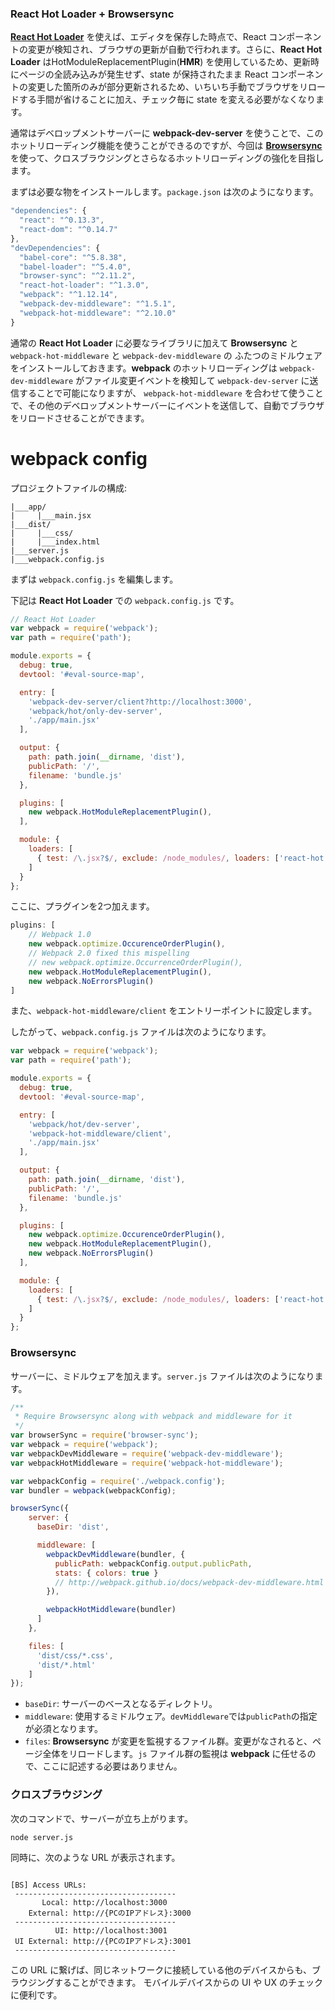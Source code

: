### React Hot Loader + Browsersync


**[React Hot Loader](https://gaearon.github.io/react-hot-loader/getstarted/)** を使えば、エディタを保存した時点で、React コンポーネントの変更が検知され、ブラウザの更新が自動で行われます。さらに、**React Hot Loader** はHotModuleReplacementPlugin(**HMR**) を使用しているため、更新時にページの全読み込みが発生せず、state が保持されたまま React コンポーネントの変更した箇所のみが部分更新されるため、いちいち手動でブラウザをリロードする手間が省けることに加え、チェック毎に state を変える必要がなくなります。


通常はデベロップメントサーバーに **webpack-dev-server** を使うことで、このホットリローディング機能を使うことができるのですが、今回は **[Browsersync](https://www.browsersync.io/)** を使って、クロスブラウジングとさらなるホットリローディングの強化を目指します。


まずは必要な物をインストールします。`package.json` は次のようになります。

```javascript
"dependencies": {
  "react": "^0.13.3",
  "react-dom": "^0.14.7"
},
"devDependencies": {
  "babel-core": "^5.8.38",
  "babel-loader": "^5.4.0",
  "browser-sync": "^2.11.2",
  "react-hot-loader": "^1.3.0",
  "webpack": "^1.12.14",
  "webpack-dev-middleware": "^1.5.1",
  "webpack-hot-middleware": "^2.10.0"
}
```

通常の **React Hot Loader** に必要なライブラリに加えて **Browsersync** と `webpack-hot-middleware` と `webpack-dev-middleware` の ふたつのミドルウェアをインストールしておきます。**webpack** のホットリローディングは `webpack-dev-middleware` がファイル変更イベントを検知して `webpack-dev-server` に送信することで可能になりますが、 `webpack-hot-middleware` を合わせて使うことで、その他のデベロップメントサーバーにイベントを送信して、自動でブラウザをリロードさせることができます。

# webpack config

プロジェクトファイルの構成:
```
|___app/
|     |___main.jsx
|___dist/
|     |___css/
|     |___index.html
|___server.js
|___webpack.config.js
```


まずは `webpack.config.js` を編集します。

下記は **React Hot Loader** での `webpack.config.js` です。

```javascript
// React Hot Loader
var webpack = require('webpack');
var path = require('path');

module.exports = {
  debug: true,
  devtool: '#eval-source-map',

  entry: [
    'webpack-dev-server/client?http://localhost:3000',
    'webpack/hot/only-dev-server',
    './app/main.jsx'
  ],

  output: {
    path: path.join(__dirname, 'dist'),
    publicPath: '/',
    filename: 'bundle.js'
  },

  plugins: [
    new webpack.HotModuleReplacementPlugin(),
  ],

  module: {
    loaders: [
      { test: /\.jsx?$/, exclude: /node_modules/, loaders: ['react-hot', 'babel'] }
    ]
  }
};
```

ここに、プラグインを2つ加えます。

```javascript
plugins: [
    // Webpack 1.0
    new webpack.optimize.OccurenceOrderPlugin(),
    // Webpack 2.0 fixed this mispelling
    // new webpack.optimize.OccurrenceOrderPlugin(),
    new webpack.HotModuleReplacementPlugin(),
    new webpack.NoErrorsPlugin()
]
```

また、`webpack-hot-middleware/client` をエントリーポイントに設定します。

したがって、`webpack.config.js` ファイルは次のようになります。

```javascript
var webpack = require('webpack');
var path = require('path');

module.exports = {
  debug: true,
  devtool: '#eval-source-map',

  entry: [
    'webpack/hot/dev-server',
    'webpack-hot-middleware/client',
    './app/main.jsx'
  ],

  output: {
    path: path.join(__dirname, 'dist'),
    publicPath: '/',
    filename: 'bundle.js'
  },

  plugins: [
    new webpack.optimize.OccurenceOrderPlugin(),
    new webpack.HotModuleReplacementPlugin(),
    new webpack.NoErrorsPlugin()
  ],

  module: {
    loaders: [
      { test: /\.jsx?$/, exclude: /node_modules/, loaders: ['react-hot', 'babel'] }
    ]
  }
};
```

### Browsersync

サーバーに、ミドルウェアを加えます。`server.js` ファイルは次のようになります。

```javascript
/**
 * Require Browsersync along with webpack and middleware for it
 */
var browserSync = require('browser-sync');
var webpack = require('webpack');
var webpackDevMiddleware = require('webpack-dev-middleware');
var webpackHotMiddleware = require('webpack-hot-middleware');

var webpackConfig = require('./webpack.config');
var bundler = webpack(webpackConfig);

browserSync({
    server: {
      baseDir: 'dist',

      middleware: [
        webpackDevMiddleware(bundler, {
          publicPath: webpackConfig.output.publicPath,
          stats: { colors: true }
          // http://webpack.github.io/docs/webpack-dev-middleware.html
        }),

        webpackHotMiddleware(bundler)
      ]
    },

    files: [
      'dist/css/*.css',
      'dist/*.html'
    ]
});
```

- `baseDir`: サーバーのベースとなるディレクトリ。
- `middleware`: 使用するミドルウェア。`devMiddleware`では`publicPath`の指定が必須となります。
- `files`: **Browsersync** が変更を監視するファイル群。変更がなされると、ページ全体をリロードします。`js` ファイル群の監視は **webpack** に任せるので、ここに記述する必要はありません。

### クロスブラウジング

次のコマンドで、サーバーが立ち上がります。

```
node server.js
```

同時に、次のような URL が表示されます。

```

[BS] Access URLs:
 ------------------------------------
       Local: http://localhost:3000
    External: http://{PCのIPアドレス}:3000
 ------------------------------------
          UI: http://localhost:3001
 UI External: http://{PCのIPアドレス}:3001
 ------------------------------------

```


この URL に繋げば、同じネットワークに接続している他のデバイスからも、ブラウジングすることができます。
モバイルデバイスからの UI や UX のチェックに便利です。
